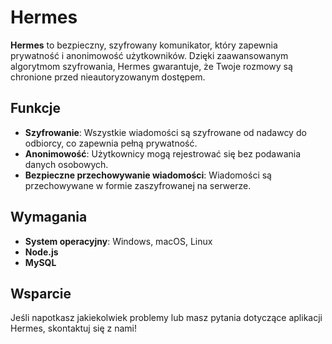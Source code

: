 # Hermes

**Hermes** to bezpieczny, szyfrowany komunikator, który zapewnia prywatność i anonimowość użytkowników. Dzięki zaawansowanym algorytmom szyfrowania, Hermes gwarantuje, że Twoje rozmowy są chronione przed nieautoryzowanym dostępem.


## Funkcje

- **Szyfrowanie**: Wszystkie wiadomości są szyfrowane od nadawcy do odbiorcy, co zapewnia pełną prywatność.
- **Anonimowość**: Użytkownicy mogą rejestrować się bez podawania danych osobowych.
- **Bezpieczne przechowywanie wiadomości**: Wiadomości są przechowywane w formie zaszyfrowanej na serwerze.


## Wymagania

- **System operacyjny**: Windows, macOS, Linux
- **Node.js**
- **MySQL**


## Wsparcie

Jeśli napotkasz jakiekolwiek problemy lub masz pytania dotyczące aplikacji Hermes, skontaktuj się z nami!
